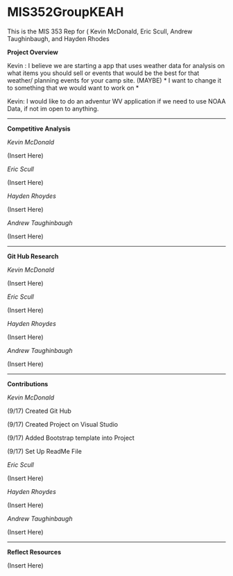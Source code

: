 # MIS352GroupKEAH
This is the MIS 353 Rep for ( Kevin McDonald, Eric Scull, Andrew Taughinbaugh, and Hayden Rhodes

**Project Overview**

Kevin : I believe we are starting a app that uses weather data for analysis on what items you should sell or events that would be the best for that weather/ planning events for your camp site. (MAYBE) * I want to change it to something that we would want to work on *

Kevin: I would like to do an adventur WV application if we need to use NOAA Data, if not im open to anything.


********************************************************************************************************************************************************************


**Competitive Analysis**

*Kevin McDonald*

(Insert Here)

*Eric Scull*

(Insert Here)

*Hayden Rhoydes*

(Insert Here)

*Andrew Taughinbaugh*

(Insert Here)


********************************************************************************************************************************************************************

**Git Hub Research**

*Kevin McDonald*

(Insert Here)

*Eric Scull*

(Insert Here)

*Hayden Rhoydes*

(Insert Here)

*Andrew Taughinbaugh*

(Insert Here)


********************************************************************************************************************************************************************

**Contributions**

*Kevin McDonald*

(9/17) Created Git Hub 

(9/17) Created Project on Visual Studio 

(9/17) Added Bootstrap template into Project 

(9/17) Set Up ReadMe File


*Eric Scull*

(Insert Here)


*Hayden Rhoydes*

(Insert Here)


*Andrew Taughinbaugh*

(Insert Here)


********************************************************************************************************************************************************************

**Reflect Resources**

(Insert Here)
